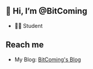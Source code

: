 ## 👋 Hi, I’m @BitComing
- 🧑‍🎓 Student

## Reach me
- My Blog: [BitComing's Blog](https://bitcoming.github.io)

<!---
biuperman/biuperman is a ✨ special ✨ repository because its `README.md` (this file) appears on your GitHub profile.
You can click the Preview link to take a look at your changes.
--->

